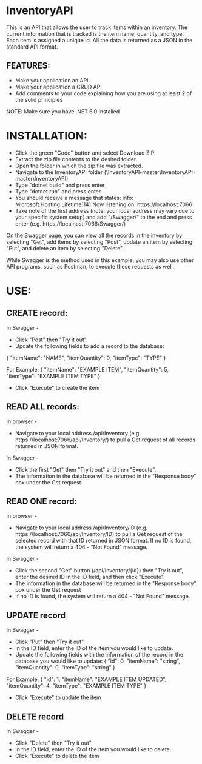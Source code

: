 # InventoryAPI

This is an API that allows the user to track items within an inventory. The current information that is tracked is the item name, quantity, and type. Each item is assigned a unique id. All the data is returned as a JSON in the standard API format.

## FEATURES:
* Make your application an API
* Make your application a CRUD API
* Add comments to your code explaining how you are using at least 2 of the solid principles

NOTE:
Make sure you have .NET 6.0 installed

# INSTALLATION:
* Click the green "Code" button and select Download ZIP.
* Extract the zip file contents to the desired folder.
* Open the folder in which the zip file was extracted.
* Navigate to the InventoryAPI folder (\InventoryAPI-master\InventoryAPI-master\InventoryAPI)
* Type "dotnet build" and press enter
* Type "dotnet run" and press enter
* You should receive a message that states:
      info: Microsoft.Hosting.Lifetime[14]
      Now listening on: https://localhost:7066
* Take note of the first address (note: your local address may vary due to your specific system setup) and add "/Swagger/" to the end and press enter (e.g. https://localhost:7066/Swagger/)

On the Swagger page, you can view all the records in the inventory by selecting "Get", add items by selecting "Post", update an item by selecting "Put", and delete an item by selecting "Delete". 

While Swagger is the method used in this example, you may also use other API programs, such as Postman, to execute these requests as well.

# USE:

## CREATE record:

In Swagger - 
 * Click "Post" then "Try it out".
 * Update the following fields to add a record to the database:

{
  "itemName": "NAME",
  "itemQuantity": 0,
  "itemType": "TYPE"
}

For Example:
{
  "itemName": "EXAMPLE ITEM",
  "itemQuantity": 5,
  "itemType": "EXAMPLE ITEM TYPE"
}

 * Click "Execute" to create the item

## READ ALL records:
In browser - 
 * Navigate to your local address /api/Inventory (e.g. https://localhost:7066/api/Inventory/) to pull a Get request of all records returned in JSON format.

In Swagger - 
 * Click the first "Get" then "Try it out" and then "Execute".
 * The information in the database will be returned in the "Response body" box under the Get request

## READ ONE record:
In browser - 
 * Navigate to your local address /api/Inventory/ID (e.g. https://localhost:7066/api/Inventory/ID) to pull a Get request of the selected record with that ID returned in JSON format. If no ID is found, the system will return a 404 - "Not Found" message.

In Swagger - 
 * Click the second "Get" button (/api/Inventory/{id}) then "Try it out", enter the desired ID in the ID field, and then click "Execute".
 * The information in the database will be returned in the "Response body" box under the Get request
 * If no ID is found, the system will return a 404 - "Not Found" message.


## UPDATE record
In Swagger - 
 * Click "Put" then "Try it out".
 * In the ID field, enter the ID of the item you would like to update.
 * Update the following fields with the information of the record in the database you would like to update:
{
  "id": 0,
  "itemName": "string",
  "itemQuantity": 0,
  "itemType": "string"
}

For Example:
{
  "id": 1,
  "itemName": "EXAMPLE ITEM UPDATED",
  "itemQuantity": 4,
  "itemType": "EXAMPLE ITEM TYPE"
}

 * Click "Execute" to update the item


## DELETE record
In Swagger - 
 * Click "Delete" then "Try it out".
 * In the ID field, enter the ID of the item you would like to delete.
 * Click "Execute" to delete the item
